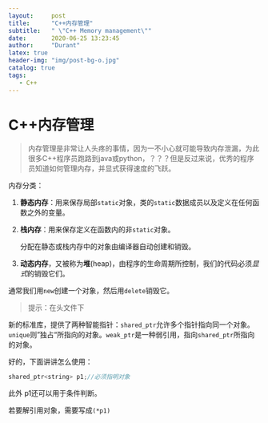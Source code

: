 ```yaml
---
layout:     post
title:      "C++内存管理"
subtitle:   " \"C++ Memory management\""
date:       2020-06-25 13:23:45
author:     "Durant"
latex: true
header-img: "img/post-bg-o.jpg"
catalog: true
tags:
   - C++
---
```




# C++内存管理

> 内存管理是非常让人头疼的事情，因为一不小心就可能导致内存泄漏，为此很多C++程序员跑路到java或python，？？？但是反过来说，优秀的程序员知道如何管理内存，并显式获得速度的飞跃。

内存分类：

1. **静态内存**：用来保存局部`static`对象，类的`static`数据成员以及定义在任何函数之外的变量。

2. **栈内存**：用来保存定义在函数内的非`static`对象。

   分配在静态或栈内存中的对象由编译器自动创建和销毁。

3. **动态内存**，又被称为**堆**(heap)，由程序的生命周期所控制，我们的代码必须*显式*的销毁它们。

通常我们用`new`创建一个对象，然后用`delete`销毁它。

> 提示：在<memory>头文件下

新的标准库，提供了两种智能指针：`shared_ptr`允许多个指针指向同一个对象。`unique`则”独占“所指向的对象。`weak_ptr`是一种弱引用，指向`shared_ptr`所指向的对象。

好的，下面讲讲怎么使用：

```C++
shared_ptr<string> p1;//必须指明对象
```

此外 p1还可以用于条件判断。

若要解引用对象，需要写成`(*p1)`